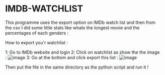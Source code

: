 # IMDB-WATCHLIST

This programme uses the export option on IMDb watch list and then from the csv I did some little stats like whats the longest movie and the percentages of each genders :

How to export you'r watchlist : 

1: Go to IMDb website and login
2: Click on watchlist as show the the image :
![image](https://github.com/SyRoxS1/IMDB-WATCHLIST/assets/114361806/4fe3a281-7850-4d01-a19b-8526a36a1373)
3: Go at the bottom and click export this list :
![image](https://github.com/SyRoxS1/IMDB-WATCHLIST/assets/114361806/64483c2c-60b7-43a0-92c5-fd9a4869dcc2)

Then put the file in the same directory as the python script and run it !
